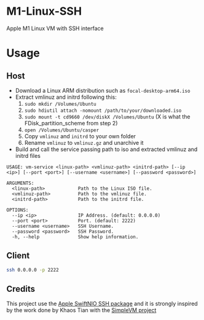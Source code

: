 # M1-Linux-SSH
Apple M1 Linux VM with SSH interface

# Usage

## Host

- Download a Linux ARM distribution such as `focal-desktop-arm64.iso`
- Extract vmlinuz and initrd following this:
    1. `sudo mkdir /Volumes/Ubuntu`
    2. `sudo hdiutil attach -nomount /path/to/your/downloaded.iso`
    3. `sudo mount -t cd9660 /dev/diskX /Volumes/Ubuntu` (X is what the FDisk_partition_scheme from step 2)
    4. `open /Volumes/Ubuntu/casper`
    5. Copy `vmlinuz` and `initrd` to your own folder
    6. Rename `vmlinuz` to `vmlinuz.gz` and unarchive it
- Build and call the service passing path to iso and extracted vmlinuz and initrd files

```
USAGE: vm-service <linux-path> <vmlinuz-path> <initrd-path> [--ip <ip>] [--port <port>] [--username <username>] [--password <password>]

ARGUMENTS:
  <linux-path>            Path to the Linux ISO file.
  <vmlinuz-path>          Path to the vmlinuz file.
  <initrd-path>           Path to the initrd file.

OPTIONS:
  --ip <ip>               IP Address. (default: 0.0.0.0)
  --port <port>           Port. (default: 2222)
  --username <username>   SSH Username.
  --password <password>   SSH Password.
  -h, --help              Show help information.
```

## Client
```bash
ssh 0.0.0.0 -p 2222
```

## Credits

This project use the [Apple SwiftNIO SSH package](https://github.com/apple/swift-nio-ssh) and it is strongly inspired by the work done by Khaos Tian with the [SimpleVM project](https://github.com/KhaosT/SimpleVM)
